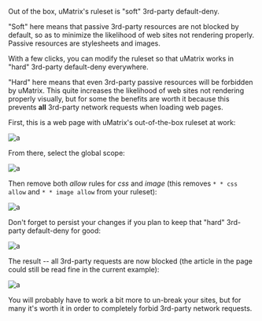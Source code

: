 Out of the box, uMatrix's ruleset is "soft" 3rd-party default-deny.

"Soft" here means that passive 3rd-party resources are not blocked by default, so as to minimize the likelihood of web sites not rendering properly. Passive resources are stylesheets and images.

With a few clicks, you can modify the ruleset so that uMatrix works in "hard" 3rd-party default-deny everywhere.

"Hard" here means that even 3rd-party passive resources will be forbidden by uMatrix. This quite increases the likelihood of web sites not rendering properly visually, but for some the benefits are worth it because this prevents **all** 3rd-party network requests when loading web pages.

First, this is a web page with uMatrix's out-of-the-box ruleset at work:

![a](https://user-images.githubusercontent.com/585534/33232100-08274da4-d1ce-11e7-997c-63b35fd8ec23.png)

From there, select the global scope:

![a](https://user-images.githubusercontent.com/585534/33232106-32a84538-d1ce-11e7-8688-86962052efea.png)

Then remove both _allow_ rules for _css_ and _image_ (this removes `* * css allow` and `* * image allow` from your ruleset):

![a](https://user-images.githubusercontent.com/585534/33232118-4b6f3842-d1ce-11e7-8673-0b16183aac7f.png)

Don't forget to persist your changes if you plan to keep that "hard" 3rd-party default-deny for good:

![a](https://user-images.githubusercontent.com/585534/33232126-702013c8-d1ce-11e7-8bbf-832386778088.png)

The result -- all 3rd-party requests are now blocked (the article in the page could still be read fine in the current example):

![a](https://user-images.githubusercontent.com/585534/33232132-8599f502-d1ce-11e7-8659-34bac9a39bce.png)

You will probably have to work a bit more to un-break your sites, but for many it's worth it in order to completely forbid 3rd-party network requests.